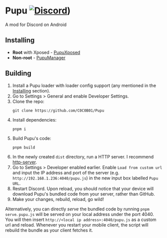 # Pupu [![Discord](https://img.shields.io/discord/1196075698301968455?style=social&logo=discord&label=Discord)](https://discord.gg/6cN7wKa8gp))
A mod for Discord on Android

## Installing

- **Root** with Xposed - [PupuXposed](https://github.com/C0C0B01/PupuXposed/releases/latest)
- **Non-root** - [PupuManager](https://github.com/C0C0B01/PupuManager/releases/latest)

## Building
1. Install a Pupu loader with loader config support (any mentioned in the [Installing](#installing) section).
1. Go to Settings > General and enable Developer Settings.
1. Clone the repo:
    ```
    git clone https://github.com/C0C0B01/Pupu
    ```
1. Install dependencies:
    ```
    pnpm i
    ```
1. Build Pupu's code:
    ```
    pnpm build
    ```
1. In the newly created `dist` directory, run a HTTP server. I recommend [http-server](https://www.npmjs.com/package/http-server).
1. Go to Settings > Developer enabled earlier. Enable `Load from custom url` and input the IP address and port of the server (e.g. `http://192.168.1.236:4040/pupu.js`) in the new input box labelled `Pupu URL`.
1. Restart Discord. Upon reload, you should notice that your device will download Pupu's bundled code from your server, rather than GitHub.
1. Make your changes, rebuild, reload, go wild!

Alternatively, you can directly *serve* the bundled code by running `pnpm serve`. `pupu.js` will be served on your local address under the port 4040. You will then insert `http://<local ip address>:4040/pupu.js` as a custom url and reload. Whenever you restart your mobile client, the script will rebuild the bundle as your client fetches it.
